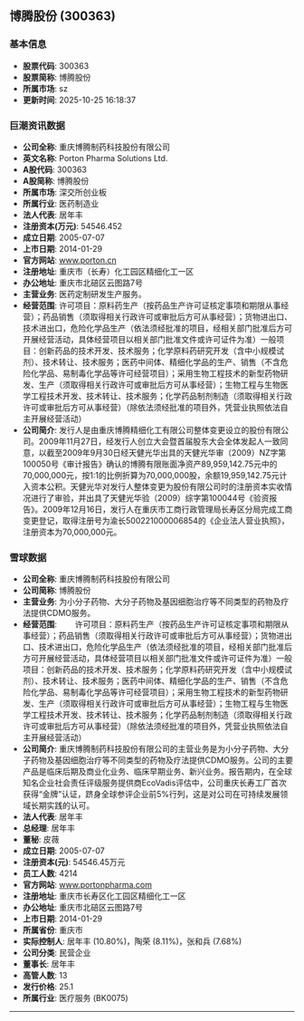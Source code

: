 ## 博腾股份 (300363)

### 基本信息

- **股票代码**: 300363
- **股票简称**: 博腾股份
- **所属市场**: sz
- **更新时间**: 2025-10-25 16:18:37

### 巨潮资讯数据

- **公司全称**: 重庆博腾制药科技股份有限公司
- **英文名称**: Porton Pharma Solutions Ltd.
- **A股代码**: 300363
- **A股简称**: 博腾股份
- **所属市场**: 深交所创业板
- **所属行业**: 医药制造业
- **法人代表**: 居年丰
- **注册资本(万元)**: 54546.452
- **成立日期**: 2005-07-07
- **上市日期**: 2014-01-29
- **官方网站**: www.porton.cn
- **注册地址**: 重庆市（长寿）化工园区精细化工一区
- **办公地址**: 重庆市北碚区云图路7号
- **主营业务**: 医药定制研发生产服务。
- **经营范围**: 许可项目：原料药生产（按药品生产许可证核定事项和期限从事经营）；药品销售（须取得相关行政许可或审批后方可从事经营）；货物进出口、技术进出口，危险化学品生产（依法须经批准的项目，经相关部门批准后方可开展经营活动，具体经营项目以相关部门批准文件或许可证件为准）一般项目：创新药品的技术开发、技术服务；化学原料药研究开发（含中小规模试剂）、技术转让、技术服务；医药中间体、精细化学品的生产、销售（不含危险化学品、易制毒化学品等许可经营项目）；采用生物工程技术的新型药物研发、生产（须取得相关行政许可或审批后方可从事经营）；生物工程与生物医学工程技术开发、技术转让、技术服务；化学药品制剂制造（须取得相关行政许可或审批后方可从事经营）（除依法须经批准的项目外，凭营业执照依法自主开展经营活动）
- **公司简介**: 发行人是由重庆博腾精细化工有限公司整体变更设立的股份有限公司。2009年11月27日，经发行人创立大会暨首届股东大会全体发起人一致同意，以截至2009年9月30日经天健光华出具的天健光华审（2009）NZ字第100050号《审计报告》确认的博腾有限账面净资产89,959,142.75元中的70,000,000元，按1:1的比例折算为70,000,000股，余额19,959,142.75元计入资本公积。天健光华对发行人整体变更为股份有限公司时的注册资本实收情况进行了审验，并出具了天健光华验（2009）综字第100044号《验资报告》。2009年12月16日，发行人在重庆市工商行政管理局长寿区分局完成工商变更登记，取得注册号为渝长500221000006854的《企业法人营业执照》，注册资本为70,000,000元。

### 雪球数据

- **公司全称**: 重庆博腾制药科技股份有限公司
- **公司简称**: 博腾股份
- **主营业务**: 为小分子药物、大分子药物及基因细胞治疗等不同类型的药物及疗法提供CDMO服务。
- **经营范围**: 　　许可项目：原料药生产（按药品生产许可证核定事项和期限从事经营）；药品销售（须取得相关行政许可或审批后方可从事经营）；货物进出口、技术进出口，危险化学品生产（依法须经批准的项目，经相关部门批准后方可开展经营活动，具体经营项目以相关部门批准文件或许可证件为准）一般项目：创新药品的技术开发、技术服务；化学原料药研究开发（含中小规模试剂）、技术转让、技术服务；医药中间体、精细化学品的生产、销售（不含危险化学品、易制毒化学品等许可经营项目）；采用生物工程技术的新型药物研发、生产（须取得相关行政许可或审批后方可从事经营）；生物工程与生物医学工程技术开发、技术转让、技术服务；化学药品制剂制造（须取得相关行政许可或审批后方可从事经营）（除依法须经批准的项目外，凭营业执照依法自主开展经营活动）
- **公司简介**: 重庆博腾制药科技股份有限公司的主营业务是为小分子药物、大分子药物及基因细胞治疗等不同类型的药物及疗法提供CDMO服务。公司的主要产品是临床后期及商业化业务、临床早期业务、新兴业务。报告期内，在全球知名企业社会责任评级服务提供商EcoVadis评估中，公司重庆长寿工厂首次获得“金牌”认证，跻身全球参评企业前5%行列，这是对公司在可持续发展领域长期实践的认可。
- **法人代表**: 居年丰
- **总经理**: 居年丰
- **董秘**: 皮薇
- **成立日期**: 2005-07-07
- **注册资本(元)**: 54546.45万元
- **员工人数**: 4214
- **官方网站**: www.portonpharma.com
- **注册地址**: 重庆市长寿区化工园区精细化工一区
- **办公地址**: 重庆市北碚区云图路7号
- **上市日期**: 2014-01-29
- **所属省份**: 重庆市
- **实际控制人**: 居年丰 (10.80%)，陶荣 (8.11%)，张和兵 (7.68%)
- **公司分类**: 民营企业
- **董事长**: 居年丰
- **高管人数**: 13
- **发行价格**: 25.1
- **所属行业**: 医疗服务 (BK0075)

---